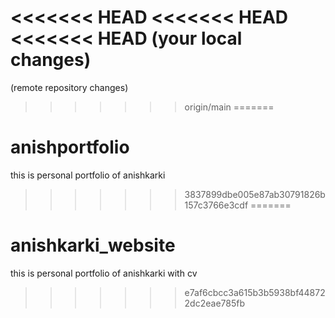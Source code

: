 <<<<<<< HEAD
<<<<<<< HEAD
<<<<<<< HEAD
(your local changes)
=======
(remote repository changes)
>>>>>>> origin/main
=======
# anishportfolio
this is personal portfolio of anishkarki
>>>>>>> 3837899dbe005e87ab30791826b157c3766e3cdf
=======
# anishkarki_website
this is personal portfolio of anishkarki with cv
>>>>>>> e7af6cbcc3a615b3b5938bf448722dc2eae785fb
